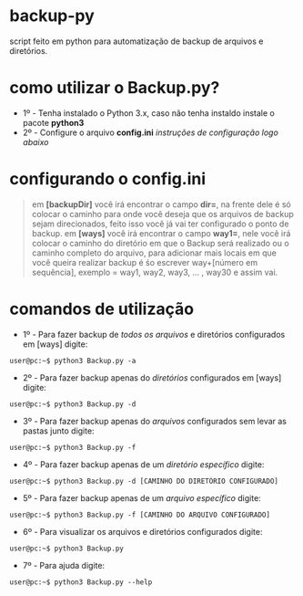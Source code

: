 # backup-py

script feito em python para automatização de backup de arquivos e diretórios.

# como utilizar o Backup.py?

* 1º - Tenha instalado o Python 3.x, caso não tenha instaldo instale o pacote **python3**
* 2º - Configure o arquivo **config.ini** *instruções de configuração logo abaixo*

# configurando o config.ini

> em **[backupDir]** você irá encontrar o campo **dir=**, na frente dele é só colocar o caminho para onde você deseja que os arquivos de backup sejam direcionados, feito isso você já vai ter configurado o ponto de backup.
> em **[ways]** você irá encontrar o campo **way1=**, nele você irá colocar o caminho do diretório em que o Backup será realizado ou o caminho completo do arquivo, para adicionar mais locais em que você queira realizar backup é śo escrever way+[número em sequência], exemplo = way1, way2, way3, ... , way30 e assim vai.

# comandos de utilização

* 1º - Para fazer backup de *todos os arquivos* e diretórios configurados em [ways] digite: 
~~~console
user@pc:~$ python3 Backup.py -a
~~~

* 2º - Para fazer backup apenas do *diretórios* configurados em [ways] digite: 
~~~console
user@pc:~$ python3 Backup.py -d
~~~

* 3º - Para fazer backup apenas do *arquivos* configurados sem levar as pastas junto digite: 
~~~console
user@pc:~$ python3 Backup.py -f
~~~

* 4º - Para fazer backup apenas de um *diretório específico* digite:
~~~console
user@pc:~$ python3 Backup.py -d [CAMINHO DO DIRETÓRIO CONFIGURADO]
~~~

* 5º - Para fazer backup apenas de um *arquivo específico* digite:
~~~console
user@pc:~$ python3 Backup.py -f [CAMINHO DO ARQUIVO CONFIGURADO]
~~~

* 6º - Para visualizar os arquivos e diretórios configurados digite:
~~~console
user@pc:~$ python3 Backup.py
~~~

* 7º - Para ajuda digite:
~~~console
user@pc:~$ python3 Backup.py --help
~~~


